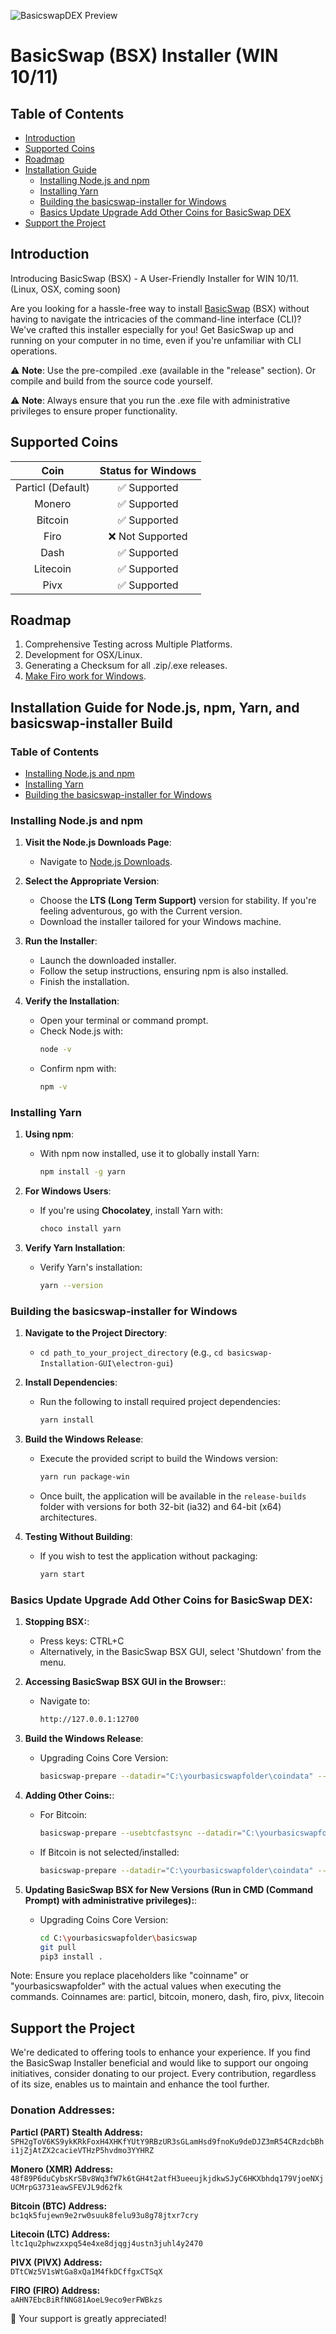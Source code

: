 ![BasicswapDEX Preview](.github-readme/basicswap_header_v1.0.6-WIN.jpg)

# BasicSwap (BSX) Installer (WIN 10/11)

## Table of Contents

- [Introduction](#introduction)
- [Supported Coins](#supported-coins)
- [Roadmap](#roadmap)
- [Installation Guide](#installation-guide-for-nodejs-npm-yarn-and-basicswap-installer-build)
  - [Installing Node.js and npm](#installing-nodejs-and-npm)
  - [Installing Yarn](#installing-yarn)
  - [Building the basicswap-installer for Windows](#building-the-basicswap-installer-for-windows)
  - [Basics Update Upgrade Add Other Coins for BasicSwap DEX](#basics-update-upgrade-add-other-coins-for-basicswap-dex)
- [Support the Project](#support-the-project)




## Introduction

Introducing BasicSwap (BSX) - A User-Friendly Installer for WIN 10/11. (Linux, OSX, coming soon)

Are you looking for a hassle-free way to install [BasicSwap](https://basicswapdex.com) (BSX) without having to navigate the intricacies of the command-line interface (CLI)? We've crafted this installer especially for you! Get BasicSwap up and running on your computer in no time, even if you're unfamiliar with CLI operations. 

⚠️ **Note**: Use the pre-compiled .exe (available in the "release" section). Or compile and build from the source code yourself.

⚠️ **Note**: Always ensure that you run the .exe file with administrative privileges to ensure proper functionality.

## Supported Coins 

| Coin      | Status for Windows        |
|:---------:|:-------------------------:|
| Particl (Default) | ✅ Supported |
| Monero    | ✅ Supported               |
| Bitcoin   | ✅ Supported               |
| Firo      | ❌ Not Supported           |
| Dash      | ✅ Supported               |
| Litecoin  | ✅ Supported               |
| Pivx      | ✅ Supported               |

## Roadmap

1. Comprehensive Testing across Multiple Platforms.
2. Development for OSX/Linux.
3. Generating a Checksum for all .zip/.exe releases.
4. [Make Firo work for Windows](https://github.com/tecnovert/basicswap/blob/db0e85d37cfe4b0a42c1fdbf608b4d2df73e18d7/bin/basicswap_prepare.py#L628).

## Installation Guide for Node.js, npm, Yarn, and basicswap-installer Build

### Table of Contents

- [Installing Node.js and npm](#installing-nodejs-and-npm)
- [Installing Yarn](#installing-yarn)
- [Building the basicswap-installer for Windows](#building-the-basicswap-installer-for-windows)

### Installing Node.js and npm

1. **Visit the Node.js Downloads Page**:
   - Navigate to [Node.js Downloads](https://nodejs.org/en/download/).

2. **Select the Appropriate Version**:
   - Choose the **LTS (Long Term Support)** version for stability. If you're feeling adventurous, go with the Current version.
   - Download the installer tailored for your Windows machine.

3. **Run the Installer**:
   - Launch the downloaded installer.
   - Follow the setup instructions, ensuring npm is also installed.
   - Finish the installation.

4. **Verify the Installation**:
   - Open your terminal or command prompt.
   - Check Node.js with: 
     ```bash
     node -v
     ```
   - Confirm npm with:
     ```bash
     npm -v
     ```

### Installing Yarn

1. **Using npm**:
   - With npm now installed, use it to globally install Yarn:
     ```bash
     npm install -g yarn
     ```

2. **For Windows Users**:
   - If you're using **Chocolatey**, install Yarn with:
     ```bash
     choco install yarn
     ```

4. **Verify Yarn Installation**:
   - Verify Yarn's installation:
     ```bash
     yarn --version
     ```

### Building the basicswap-installer for Windows

1. **Navigate to the Project Directory**:
   - `cd path_to_your_project_directory` (e.g., `cd basicswap-Installation-GUI\electron-gui`)

2. **Install Dependencies**:
   - Run the following to install required project dependencies:
     ```bash
     yarn install
     ```

3. **Build the Windows Release**:
   - Execute the provided script to build the Windows version:
     ```bash
     yarn run package-win
     ```
   - Once built, the application will be available in the `release-builds` folder with versions for both 32-bit (ia32) and 64-bit (x64) architectures.

4. **Testing Without Building**:
   - If you wish to test the application without packaging:
     ```bash
     yarn start
     ```

### Basics Update Upgrade Add Other Coins for BasicSwap DEX:

1. **Stopping BSX:**:
   - Press keys: CTRL+C
   - Alternatively, in the BasicSwap BSX GUI, select 'Shutdown' from the menu.

2. **Accessing BasicSwap BSX GUI in the Browser:**:
   - Navigate to:
     ```bash
     http://127.0.0.1:12700
     ```

3. **Build the Windows Release**:
   - Upgrading Coins Core Version:
     ```bash
     basicswap-prepare --datadir="C:\yourbasicswapfolder\coindata" --preparebinonly --withcoins=coinname
     ```

4. **Adding Other Coins:**:
   - For Bitcoin:
     ```bash
     basicswap-prepare --usebtcfastsync --datadir="C:\yourbasicswapfolder\coindata" --addcoin=bitcoin
     ```
   - If Bitcoin is not selected/installed:
     ```bash
     basicswap-prepare --datadir="C:\yourbasicswapfolder\coindata" --addcoin=coinname,coinname
     ```

5. **Updating BasicSwap BSX for New Versions (Run in CMD (Command Prompt) with administrative privileges):**:
   - Upgrading Coins Core Version:
     ```bash
     cd C:\yourbasicswapfolder\basicswap
     git pull
     pip3 install .

     ```
Note: Ensure you replace placeholders like "coinname" or "yourbasicswapfolder" with the actual values when executing the commands. Coinnames are: particl, bitcoin, monero, dash, firo, pivx, litecoin


## Support the Project

We're dedicated to offering tools to enhance your experience. If you find the BasicSwap Installer beneficial and would like to support our ongoing initiatives, consider donating to our project. Every contribution, regardless of its size, enables us to maintain and enhance the tool further.

### Donation Addresses:

**Particl (PART) Stealth Address:**  
`SPH2gToV6KS9ykKRkFoxH4XHKfYUtY9RBzUR3sGLamHsd9fnoKu9deDJZ3mR54CRzdcbBhi1jZjAtZX2cacieVTHzP5hvdmo3YYHRZ`

**Monero (XMR) Address:**  
`48f89P6duCybsKrSBv8Wq3fW7k6tGH4t2atfH3ueeujkjdkwSJyC6HKXbhdq179VjoeNXjUCMrpG3731eawSFEVJL9d62fk`

**Bitcoin (BTC) Address:**  
`bc1qk5fujewn9e2rw0suuk8felu93u8g78jtxr7cry`

**Litecoin (LTC) Address:**  
`ltc1qu2phwzxxpq54e4xe8djqgj4ustn3juhl4y2470`

**PIVX (PIVX) Address:**  
`DTtCWz5V1sWtGa8xQa1M4fkDCffgxCTSqX`

**FIRO (FIRO) Address:**  
`aAHN7EbcBiRfNNG81AoeL9eco9erFWBkzs`

🙌 Your support is greatly appreciated!